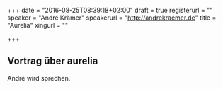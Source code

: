 +++
date = "2016-08-25T08:39:18+02:00"
draft = true
registerurl = ""
speaker = "André Krämer"
speakerurl = "http://andrekraemer.de"
title = "Aurelia"
xingurl = ""

+++

## Vortrag über aurelia
André wird sprechen.

